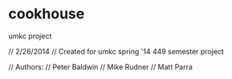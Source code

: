 cookhouse
=========

umkc project

// 2/26/2014
// Created for umkc spring '14 449 semester project

// Authors: 
// Peter Baldwin
// Mike Rudner
// Matt Parra
